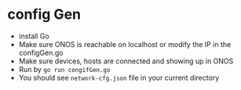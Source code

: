 # config Gen 

- install Go 
- Make sure ONOS is reachable on localhost or modify the IP in the configGen.go
- Make sure devices, hosts are connected and showing up in ONOS
- Run by `go run congifGen.go`
- You should see `network-cfg.json` file in your current directory

